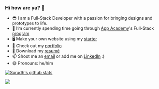 ### Hi how are ya? 👋

- 😎 I am a Full-Stack Developer with a passion for bringing designs and prototypes to life.
- 🌱 I’m currently spending time going through [App Academy](https://www.appacademy.io/)'s Full-Stack [program](https://open.appacademy.io/)
- 🖥 Make your own website using my [starter](https://www.gatsbyjs.com/starters/surudhb/gatsby-personal-site-template)
- 📝 Check out my [portfolio](https://surudhb.github.io)
- 📜 Download my [resumé](https://surudhb.github.io/surudh_bhutani_resume.pdf)
- 📫 Shoot me an [email](mailto:surudhb@gmail.com) or add me on [LinkedIn](https://www.linkedin.com/in/surudh-bhutani) :)
- 😄 Pronouns: he/him


[![Surudh's github stats](https://github-readme-stats.vercel.app/api?username=surudhb&theme=tokyonight&show_icons=true&count_private=true)](https://github.com/anuraghazra/github-readme-stats)

![](https://komarev.com/ghpvc/?username=surudhb&color=blueviolet&style=flat-square&label=Visits)

<!--
**surudhb/surudhb** is a ✨ _special_ ✨ repository because its `README.md` (this file) appears on your GitHub profile.

Here are some ideas to get you started:

- 🔭 I’m currently working on ...
- 🌱 I’m currently learning ...
- 👯 I’m looking to collaborate on ...
- 🤔 I’m looking for help with ...
- 💬 Ask me about ...
- 📫 How to reach me: ...
- 😄 Pronouns: ...
- ⚡ Fun fact: ...
-->
